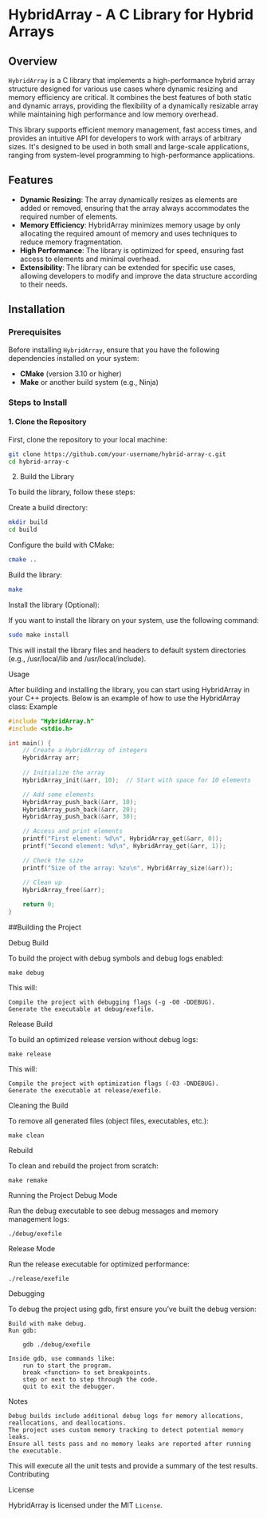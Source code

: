 # HybridArray - A C Library for Hybrid Arrays

## Overview

`HybridArray` is a C library that implements a high-performance hybrid array structure designed for various use cases where dynamic resizing and memory efficiency are critical. It combines the best features of both static and dynamic arrays, providing the flexibility of a dynamically resizable array while maintaining high performance and low memory overhead.

This library supports efficient memory management, fast access times, and provides an intuitive API for developers to work with arrays of arbitrary sizes. It's designed to be used in both small and large-scale applications, ranging from system-level programming to high-performance applications.

## Features

- **Dynamic Resizing**: The array dynamically resizes as elements are added or removed, ensuring that the array always accommodates the required number of elements.
- **Memory Efficiency**: HybridArray minimizes memory usage by only allocating the required amount of memory and uses techniques to reduce memory fragmentation.
- **High Performance**: The library is optimized for speed, ensuring fast access to elements and minimal overhead.
- **Extensibility**: The library can be extended for specific use cases, allowing developers to modify and improve the data structure according to their needs.

## Installation

### Prerequisites

Before installing `HybridArray`, ensure that you have the following dependencies installed on your system:

- **CMake** (version 3.10 or higher)
- **Make** or another build system (e.g., Ninja)

### Steps to Install

#### 1. Clone the Repository

First, clone the repository to your local machine:

```bash
git clone https://github.com/your-username/hybrid-array-c.git
cd hybrid-array-c

```
2. Build the Library

To build the library, follow these steps:

Create a build directory:

```bash
mkdir build
cd build
```

Configure the build with CMake:

```bash
cmake ..
```

Build the library:

```bash
make
```

Install the library (Optional):

If you want to install the library on your system, use the following command:

```bash
sudo make install
```

This will install the library files and headers to default system directories (e.g., /usr/local/lib and /usr/local/include).

Usage

After building and installing the library, you can start using HybridArray in your C++ projects. Below is an example of how to use the HybridArray class:
Example

```c
#include "HybridArray.h"
#include <stdio.h>

int main() {
    // Create a HybridArray of integers
    HybridArray arr;
    
    // Initialize the array
    HybridArray_init(&arr, 10);  // Start with space for 10 elements

    // Add some elements
    HybridArray_push_back(&arr, 10);
    HybridArray_push_back(&arr, 20);
    HybridArray_push_back(&arr, 30);

    // Access and print elements
    printf("First element: %d\n", HybridArray_get(&arr, 0));
    printf("Second element: %d\n", HybridArray_get(&arr, 1));

    // Check the size
    printf("Size of the array: %zu\n", HybridArray_size(&arr));

    // Clean up
    HybridArray_free(&arr);
    
    return 0;
}


```
##Building the Project

Debug Build

To build the project with debug symbols and debug logs enabled:

```
make debug
```

This will:

    Compile the project with debugging flags (-g -O0 -DDEBUG).
    Generate the executable at debug/exefile.

Release Build

To build an optimized release version without debug logs:
```
make release
```
This will:

    Compile the project with optimization flags (-O3 -DNDEBUG).
    Generate the executable at release/exefile.

Cleaning the Build

To remove all generated files (object files, executables, etc.):
```
make clean
```
Rebuild

To clean and rebuild the project from scratch:
```
make remake
```
Running the Project
Debug Mode

Run the debug executable to see debug messages and memory management logs:
```
./debug/exefile
```
Release Mode

Run the release executable for optimized performance:
```
./release/exefile
```
Debugging

To debug the project using gdb, first ensure you’ve built the debug version:

    Build with make debug.
    Run gdb:
```
    gdb ./debug/exefile
```
    Inside gdb, use commands like:
        run to start the program.
        break <function> to set breakpoints.
        step or next to step through the code.
        quit to exit the debugger.

Notes

    Debug builds include additional debug logs for memory allocations, reallocations, and deallocations.
    The project uses custom memory tracking to detect potential memory leaks.
    Ensure all tests pass and no memory leaks are reported after running the executable.


This will execute all the unit tests and provide a summary of the test results.
Contributing


License

HybridArray is licensed under the MIT ``License``.
